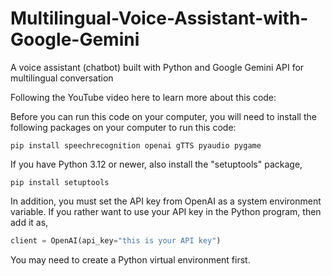 # Multilingual-Voice-Assistant-with-Google-Gemini

A voice assistant (chatbot) built with Python and Google Gemini API for multilingual conversation 
 
Following the YouTube video here to learn more about this code:    
 

Before you can run this code on your computer, you will need to install the following packages on your computer to run this code: 

```console
pip install speechrecognition openai gTTS pyaudio pygame
```
If you have Python 3.12 or newer, also install the "setuptools" package,    

```console
pip install setuptools
```
In addition, you must set the API key from OpenAI as a system environment variable. If you rather want to use your API key in the Python program, then add it as, 

```python
client = OpenAI(api_key="this is your API key")
```
You may need to create a Python virtual environment first.

